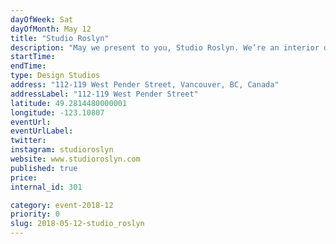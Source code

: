 ```yaml
---
dayOfWeek: Sat
dayOfMonth: May 12
title: "Studio Roslyn"
description: "May we present to you, Studio Roslyn. We’re an interior design studio based in Vancouver, British Columbia. We specialize in developing design solutions for the built environments that are integral to the success of our client's businesses. Put simply, we believe that creativity is not in conflict with commerce. Our work crosses the boundaries between art and design, fashion, and architecture—while keeping a sense of vivacity throughout.<br> <br> Roslyn plays the role of our muse and is at the core of what defines our spirit, ethos and aesthetic. Roslyn is fearless, provocative, and intelligent.<br> <br> So what’s our secret? Simple; we listen, research, listen some more, ideate and execute!<br> "
startTime: 
endTime: 
type: Design Studios
address: "112-119 West Pender Street, Vancouver, BC, Canada"
addressLabel: "112-119 West Pender Street"
latitude: 49.2814480000001
longitude: -123.10807
eventUrl: 
eventUrlLabel: 
twitter: 
instagram: studioroslyn
website: www.studioroslyn.com
published: true
price: 
internal_id: 301

category: event-2018-12
priority: 0
slug: 2018-05-12-studio_roslyn
---
```

